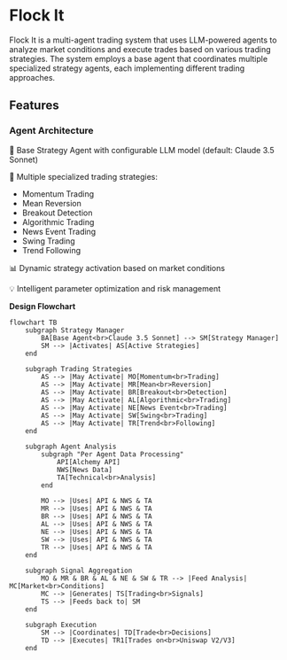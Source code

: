 # Flock It

Flock It is a multi-agent trading system that uses LLM-powered agents to analyze market conditions and execute trades based on various trading strategies. The system employs a base agent that coordinates multiple specialized strategy agents, each implementing different trading approaches.

## Features

### Agent Architecture

🤖 Base Strategy Agent with configurable LLM model (default: Claude 3.5 Sonnet)

🔄 Multiple specialized trading strategies:
- Momentum Trading
- Mean Reversion
- Breakout Detection
- Algorithmic Trading
- News Event Trading
- Swing Trading
- Trend Following

📊 Dynamic strategy activation based on market conditions

💡 Intelligent parameter optimization and risk management

**Design Flowchart**
```mermaid
flowchart TB
    subgraph Strategy Manager
        BA[Base Agent<br>Claude 3.5 Sonnet] --> SM[Strategy Manager]
        SM --> |Activates| AS[Active Strategies]
    end
    
    subgraph Trading Strategies
        AS --> |May Activate| MO[Momentum<br>Trading] 
        AS --> |May Activate| MR[Mean<br>Reversion]
        AS --> |May Activate| BR[Breakout<br>Detection]
        AS --> |May Activate| AL[Algorithmic<br>Trading]
        AS --> |May Activate| NE[News Event<br>Trading]
        AS --> |May Activate| SW[Swing<br>Trading]
        AS --> |May Activate| TR[Trend<br>Following]
    end

    subgraph Agent Analysis
        subgraph "Per Agent Data Processing"
            API[Alchemy API]
            NWS[News Data]
            TA[Technical<br>Analysis]
        end

        MO --> |Uses| API & NWS & TA
        MR --> |Uses| API & NWS & TA
        BR --> |Uses| API & NWS & TA
        AL --> |Uses| API & NWS & TA
        NE --> |Uses| API & NWS & TA
        SW --> |Uses| API & NWS & TA
        TR --> |Uses| API & NWS & TA
    end
    
    subgraph Signal Aggregation
        MO & MR & BR & AL & NE & SW & TR --> |Feed Analysis| MC[Market<br>Conditions]
        MC --> |Generates| TS[Trading<br>Signals]
        TS --> |Feeds back to| SM
    end
    
    subgraph Execution
        SM --> |Coordinates| TD[Trade<br>Decisions]
        TD --> |Executes| TR1[Trades on<br>Uniswap V2/V3]
    end
```